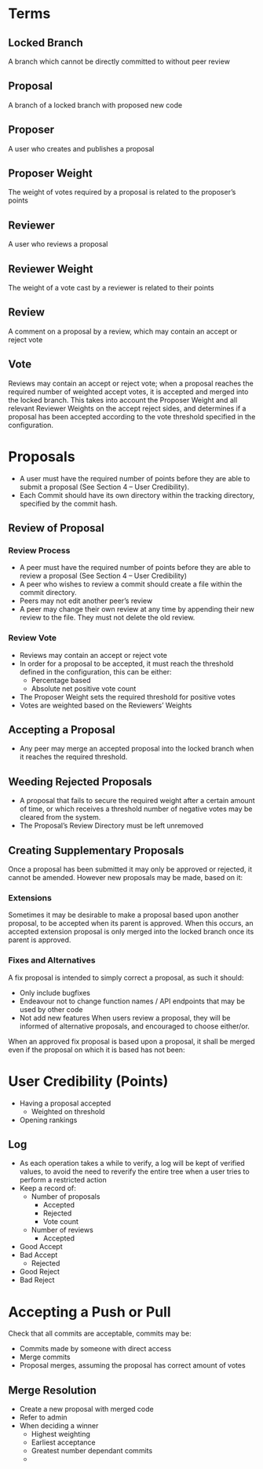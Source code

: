 
# Terms

## Locked Branch
A branch which cannot be directly committed to without peer review


## Proposal
A branch of a locked branch with proposed new code

## Proposer
A user who creates and publishes a proposal 

## Proposer Weight
The weight of votes required by a proposal is related to the proposer’s points

## Reviewer
A user who reviews a proposal

## Reviewer Weight
The weight of a vote cast by a reviewer is related to their points

## Review
A comment on a proposal by a review, which may contain an accept or reject vote

## Vote
Reviews may contain an accept or reject vote; when a proposal reaches the required number of weighted accept votes, it is accepted and merged into the locked branch. This takes into account the Proposer Weight and all relevant Reviewer Weights on the accept reject sides, and determines if a proposal has been accepted according to the vote threshold specified in the configuration.

# Proposals
* A user must have the required number of points before they are able to submit a proposal (See Section 4 – User Credibility).
* Each Commit should have its own directory within the tracking directory, specified by the commit hash.

## Review of Proposal

### Review Process
* A peer must have the required number of points before they are able to review a proposal (See Section 4 – User Credibility)
* A peer who wishes to review a commit should create a file within the commit directory.
* Peers may not edit another peer’s review
* A peer may change their own review at any time by appending their new review to the file. They must not delete the old review.

### Review Vote
* Reviews may contain an accept or reject vote
* In order for a proposal to be accepted, it must reach the threshold defined in the configuration, this can be either:
  * Percentage based
  * Absolute net positive vote count
* The Proposer Weight sets the required threshold for positive votes
* Votes are weighted based on the Reviewers’ Weights

## Accepting a Proposal
* Any peer may merge an accepted proposal into the locked branch when it reaches the required threshold.

## Weeding Rejected Proposals
* A proposal that fails to secure the required weight after a certain amount of time, or which receives a threshold number of negative votes may be cleared from the system.
* The Proposal’s Review Directory must be left unremoved

## Creating Supplementary Proposals
Once a proposal has been submitted it may only be approved or rejected, it cannot be amended. However new proposals may be made, based on it:

### Extensions
Sometimes it may be desirable to make a proposal based upon another proposal, to be accepted when its parent is approved. When this occurs, an accepted extension proposal is only merged into the locked branch once its parent is approved.

 

### Fixes and Alternatives
A fix proposal is intended to simply correct a proposal, as such it should:
* Only include bugfixes
* Endeavour not to change function names / API endpoints that may be used by other code
* Not add new features
When users review a proposal, they will be informed of alternative proposals, and encouraged to choose either/or.

When an approved fix proposal is based upon a proposal, it shall be merged even if the proposal on which it is based has not been:

 

# User Credibility (Points)
* Having a proposal accepted
  * Weighted on threshold
* Opening rankings

## Log
* As each operation takes a while to verify, a log will be kept of verified values, to avoid the need to reverify the entire tree when a user tries to perform a restricted action
* Keep a record of:
  * Number of proposals
    * Accepted
    * Rejected
    * Vote count
  * Number of reviews
    * Accepted
* Good Accept
* Bad Accept
    * Rejected
* Good Reject
* Bad Reject


# Accepting a Push or Pull
Check that all commits are acceptable, commits may be:
* Commits made by someone with direct access
* Merge commits
* Proposal merges, assuming the proposal has correct amount of votes


## Merge Resolution
* Create a new proposal with merged code
* Refer to admin
* When deciding a winner
  * Highest weighting
  * Earliest acceptance
  * Greatest number dependant commits
  * 
